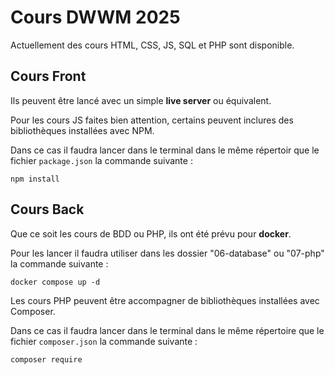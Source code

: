 # Cours DWWM 2025

Actuellement des cours HTML, CSS, JS, SQL et PHP sont disponible.

## Cours Front

Ils peuvent être lancé avec un simple **live server** ou équivalent.

Pour les cours JS faites bien attention, certains peuvent inclures des bibliothèques installées avec NPM.

Dans ce cas il faudra lancer dans le terminal dans le même répertoir que le fichier `package.json` la commande suivante :

```shell
npm install
```

## Cours Back

Que ce soit les cours de BDD ou PHP, ils ont été prévu pour **docker**.

Pour les lancer il faudra utiliser dans les dossier "06-database" ou "07-php" la commande suivante :

```shell
docker compose up -d
```

Les cours PHP peuvent être accompagner de bibliothèques installées avec Composer.

Dans ce cas il faudra lancer dans le terminal dans le même répertoire que le fichier `composer.json` la commande suivante :

```shell
composer require
```
